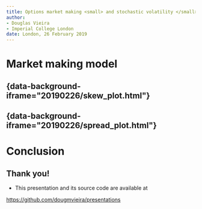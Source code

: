 ```yaml
---
title: Options market making <small> and stochastic volatility </small>
author:
- Douglas Vieira
- Imperial College London
date: London, 26 February 2019
---
```



# Market making model

## {data-background-iframe="20190226/skew_plot.html"}

## {data-background-iframe="20190226/spread_plot.html"}

# Conclusion

## Thank you!

- This presentation and its source code are available at

<https://github.com/dougmvieira/presentations>

